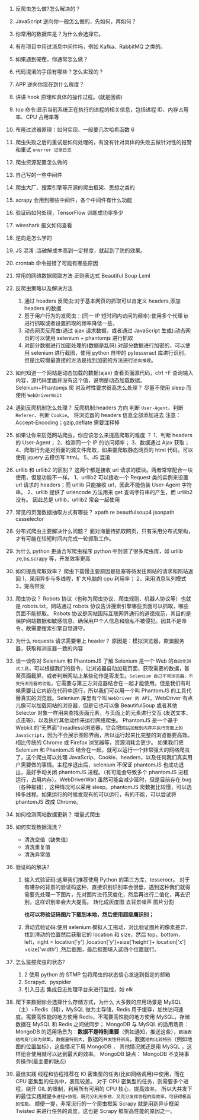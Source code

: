 1. 反爬虫怎么做?怎么解决的？
2. JavaScript 逆向你一般怎么做的，先如何，再如何？
3. 你常用的数据库是？为什么会选择它。
4. 有在项目中用过消息中间件吗，例如 Kafka、RabbitMQ 之类的。
5. 如果遇到硬茬，你通常怎么做？
6. 代码混淆的手段有哪些？怎么实现的？
7. APP 逆向你现在到什么程度？
8. 讲讲 hook 原理和具体的操作过程。(就是回调)
9. top 命令:显示当前系统正在执行的进程的相关信息，包括进程 ID、内存占用率、CPU 占用率等
10. 布隆过滤器原理：如何实现、一般要几次哈希函数 6
11. 爬虫失败之后的重试是如何处理的，有没有针对具体的失败去做针对性的报警和重试
    `onerror 记录日志`
12. 爬虫资源配置怎么做的
13. 自己写的一些中间件
14. 爬虫大厂、搜索引擎等开源的爬虫框架、思想之类的
15. scrapy 会用到哪些中间件，各个中间件有什么功能
16. 验证码如何处理，TensorFlow 训练成功率多少
17. wireshark 报文如何查看
18. 逆向是怎么学的
19. JS 混淆 :当破解成本高到一定程度，就起到了防的效果。
20. crontab 命令报错了可能有哪些原因
21. 常用的网络数据爬取方法
    正则表达式
    Beautiful Soup
    Lxml
22. 反爬虫策略以及解决方法
    1. 通过 headers 反爬虫:对于基本网页的抓取可以自定义 headers,添加 headers 的数据
    2. 基于用户行为的发爬虫：(同一 IP 短时间内访问的频率):使用多个代理 ip 进行抓取或者设置抓取的频率降低一些，
    3. 动态网页反爬虫(通过 ajax 请求数据，或者通过 JavaScript 生成):动态网页的可以使用 selenium + phantomjs 进行抓取
    4. 对部分数据进行加密处理的(数据是乱码):对部分数据进行加密的，可以使用 selenium 进行截图，使用 python 自带的 pytesseract 库进行识别，但是比较慢最直接的方法是找到加密的方法进行`逆向推理`。
23. 如何知道一个网站是动态加载的数据(ajax)
    查看页面源代码，ctrl +F 查询输入内容，源代码里面并没有这个值，说明是动态加载数据。
    Selenium+Phantomjs 爬
    对及时性要求很高怎么处理？
    尽量不使用 sleep 而使用 `WebDriverWait`
24. 遇到反爬机制怎么处理？
    反爬机制:headers 方向
    判断 `User-Agent`、判断 `Referer`、判断 `Cookie`。
    将浏览器的 headers 信息全部添加进去
    注意：Accept-Encoding；gzip,deflate 需要注释掉
25. 如果让你来防范网站爬虫，你应该怎么来提高爬取的难度 ？
    1、判断 headers 的 User-Agent；
    2、检测同一个 IP 的访问频率；
    3、数据通过 Ajax 获取；
    4、爬取行为是对页面的源文件爬取，如果要爬取静态网页的 html 代码，可以使用 jquery 去模仿写 html。
    5、JS 混淆
26. urllib 和 urllib2 的区别？
    这两个都是接收 url 请求的模块。两者常常配合一块使用，但是功能不一样。
    1、urllib2 可以接收一个 Request 类的实例来设置 url 请求的 headers；而 urllib 只能接收 url，因此不能伪装 User-Agent 字符串。
    2、urllib 提供了 urlencode 方法用来 get 查询字符串的产生，而 urllib2 没有。
    因此总是 urllib，urllib2 常会一起使用
27. 常见的页面数据抽取方式有哪些？
    xpath
    re
    beautfulsoup4
    jsonpath
    cssselector
28. 分布式爬虫主要解决什么问题？
    面对海量待抓取网页，只有采用分布式架构，才有可能在较短时间内完成一轮抓取工作。
29. 为什么 python 更适合写爬虫程序
    python 中封装了很多爬虫库，如 urllib ,re,bs,scrapy 等，开发效率更高
30. 如何提高爬取效率？
    爬虫下载慢主要原因是阻塞等待发往网站的请求和网站返回
    1，采用异步与多线程，扩大电脑的 cpu 利用率；
    2，采用消息队列模式
    3，提高带宽
31. 爬虫协议？
    Robots 协议（也称为爬虫协议、爬虫规则、机器人协议等）也就是 robots.txt，网站通过 robots 协议告诉搜索引擎哪些页面可以抓取，哪些页面不能抓取。
    Robots 协议是网站国际互联网界通行的道德规范，其目的是保护网站数据和敏感信息、确保用户个人信息和隐私不被侵犯。因其不是命令，故需要搜索引擎自觉遵守。
32. 为什么 requests 请求需要带上 header？
    原因是：模拟浏览器，欺骗服务器，获取和浏览器一致的内容
33. 谈一谈你对 Selenium 和 PhantomJS 了解
    Selenium 是一个 Web 的`自动化测试工具`，可以根据我们的指令，让浏览器自动加载页面，获取需要的数据，甚至页面截屏，或者判断网站上某些动作是否发生。`Selenium 自己不带浏览器，不支持浏览器的功能`，它需要与第三方浏览器结合在一起才能使用。但是我们有时候需要让它内嵌在代码中运行，所以我们可以用一个叫 PhantomJS 的工具代替真实的浏览器。Selenium 库里有个叫 `WebDriver 的 API`。WebDriver 有点儿像可以加载网站的浏览器，但是它也可以像 BeautifulSoup 或者其他 Selector 对象一样用来查找页面元素，与页面上的元素进行交互 (发送文本、点击等)，以及执行其他动作来运行网络爬虫。
    PhantomJS 是一个基于 Webkit 的“无界面”(headless)浏览器，它会把`网站加载到内存并执行页面上的 JavaScript`，因为不会展示图形界面，所以运行起来比完整的浏览器要高效。相比传统的 Chrome 或 Firefox 浏览器等，资源消耗会更少。
    如果我们把 Selenium 和 PhantomJS 结合在一起，就可以运行一个非常强大的网络爬虫了，这个爬虫可以处理 JavaScrip、Cookie、headers，以及任何我们真实用户需要做的事情。主程序退出后，selenium 不保证 phantomJS 也成功退出，最好手动关闭 phantomJS 进程。（有可能会导致多个 phantomJS 进程运行，占用内存）。WebDriverWait 虽然可能会减少延时，但是目前存在 bug（各种报错），这种情况可以采用 sleep。phantomJS 爬数据比较慢，可以选择多线程。如果运行的时候发现有的可以运行，有的不能，可以尝试将 phantomJS 改成 Chrome。

34. 如何检测网站数据更新？
    增量式爬虫
35. 如何实现数据清洗？

    - 清洗空值（缺失值）
    - 清洗重复值
    - 清洗异常值

36. 验证码的解决?

    1. 输入式验证码:这里我们推荐使用 Python 的第三方库，tesserocr。
       对于有嘈杂的背景的验证码这种，直接识别识别率会很低，遇到这种我们就得需要先处理一下图片，先对图片进行灰度化，然后再进行二值化，再去识别，这样识别率会大大提高。
       转化成灰度图
       去背景噪声
       图片分割

       **也可以将验证码图片下载到本地，然后使用超级鹰识别；**

    2. 滑动式验证码:使用 selenium 模拟人工拖动，对比验证图片的像素差异，找到滑动的位置然后获取它的 location 和 size，然后 top，bottom，left，right = location['y'] ,location['y']+size['height']+ location['x'] +size['width'] ,然后截图，最后抠图填入这四个位置就行。

37. 怎么监控爬虫的状态?

    1. 2 使用 python 的 STMP 包将爬虫的状态信心发送到指定的邮箱
    2. Scrapyd、pyspider
    3. 引入日志
       集成日志处理平台来进行监控，如 elk

38. 爬下来数据你会选择什么存储方式，为什么
    大多数的应用场景是 MySQL（主）+Redis（辅），MySQL 做为主存储，Redis 用于缓存，加快访问速度。需要高性能的地方使用 Redis，不需要高性能的地方使用 MySQL。存储数据在 MySQL 和 Redis 之间做同步；
    MongoDB 与 MySQL 的适用场景：
    MongoDB 的适用场景为：**数据不是特别重要**（例如通知，推送这些），`数据表结构变化较为频繁`，`数据量特别大`，数据的`并发性特别高`，数据`结构比较特别`（例如地图的位置坐标），这些情况下用 MongoDB ， 其他情况就还是用 MySQL ，这样组合使用就可以达到最大的效率。
    MongoDB 缺点：
    MongoDB 不支持事务操作(最主要的缺点)
39. 最佳实践
    线程和协程推荐在 IO 密集型的任务(比如网络调用)中使用，而在 CPU 密集型的任务中，表现较差。
    对于 CPU 密集型的任务，则需要多个进程，绕开 GIL 的限制，利用所有可用的 CPU 核心，提高效率。
    所以大并发下的最佳实践就是`多进程+协程，既充分利用多核，又充分发挥协程的高效率，可获得极高的性能。`
    顺便一提，非常流行的一个爬虫框架 Scrapy 就是用到异步框架 Twisted 来进行任务的调度，这也是 Scrapy 框架高性能的原因之一。
